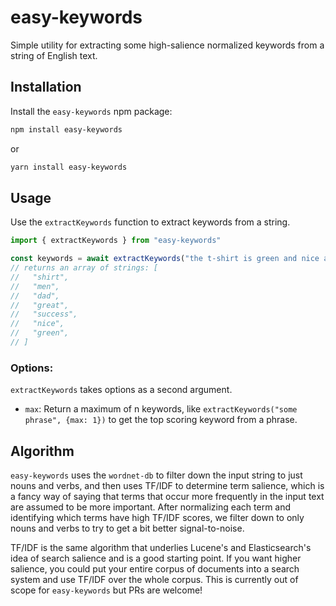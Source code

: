 # easy-keywords

Simple utility for extracting some high-salience normalized keywords from a string of English text.

## Installation

Install the `easy-keywords` npm package:

```bash
npm install easy-keywords
```

or

```bash
yarn install easy-keywords
```

## Usage

Use the `extractKeywords` function to extract keywords from a string.

```typescript
import { extractKeywords } from "easy-keywords"

const keywords = await extractKeywords("the t-shirt is green and nice and soft, it is well liked by both men and women, great success. my dad loved it when he tried it");
// returns an array of strings: [
//   "shirt",
//   "men",
//   "dad",
//   "great",
//   "success",
//   "nice",
//   "green",
// ]
```

### Options:

`extractKeywords` takes options as a second argument.

- `max`: Return a maximum of n keywords, like `extractKeywords("some phrase", {max: 1})` to get the top scoring keyword from a phrase.

## Algorithm

`easy-keywords` uses the `wordnet-db` to filter down the input string to just nouns and verbs, and then uses TF/IDF to determine term salience, which is a fancy way of saying that terms that occur more frequently in the input text are assumed to be more important. After normalizing each term and identifying which terms have high TF/IDF scores, we filter down to only nouns and verbs to try to get a bit better signal-to-noise.

TF/IDF is the same algorithm that underlies Lucene's and Elasticsearch's idea of search salience and is a good starting point. If you want higher salience, you could put your entire corpus of documents into a search system and use TF/IDF over the whole corpus. This is currently out of scope for `easy-keywords` but PRs are welcome!
